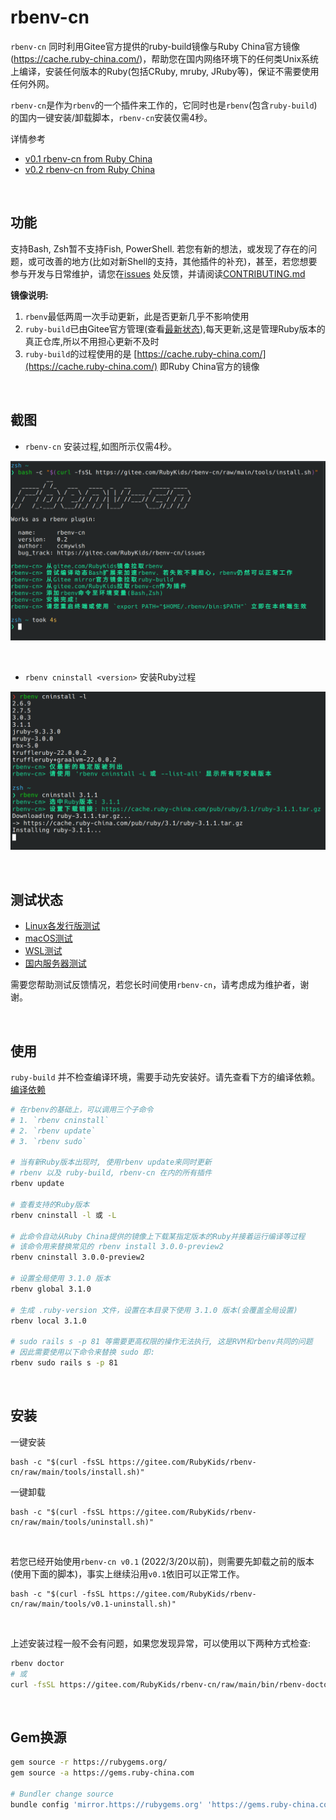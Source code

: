 # rbenv-cn

`rbenv-cn` 同时利用Gitee官方提供的ruby-build镜像与Ruby China官方镜像(https://cache.ruby-china.com/)，帮助您在国内网络环境下的任何类Unix系统上编译，安装任何版本的Ruby(包括CRuby, mruby, JRuby等)，保证不需要使用任何外网。

`rbenv-cn`是作为`rbenv`的一个插件来工作的，它同时也是`rbenv`(包含`ruby-build`)的国内一键安装/卸载脚本，`rbenv-cn`安装仅需4秒。


详情参考 
- [v0.1 rbenv-cn from Ruby China](https://ruby-china.org/topics/40693)
- [v0.2 rbenv-cn from Ruby China](https://ruby-china.org/topics/42239)

<br>

## 功能

支持Bash, Zsh暂不支持Fish, PowerShell. 若您有新的想法，或发现了存在的问题，或可改善的地方(比如对新Shell的支持，其他插件的补充)，甚至，若您想要参与开发与日常维护，请您在[issues](https://gitee.com/RubyKids/rbenv-cn/issues) 处反馈，并请阅读[CONTRIBUTING.md](./CONTRIBUTING.md)

**镜像说明:**

1. `rbenv`最低两周一次手动更新，此是否更新几乎不影响使用
2. `ruby-build`已由Gitee官方管理(查看[最新状态](https://gitee.com/mirrors/ruby-build)),每天更新,这是管理Ruby版本的真正仓库,所以不用担心更新不及时
3. `ruby-build`的过程使用的是 [https://cache.ruby-china.com/](https://cache.ruby-china.com/) 即Ruby China官方的镜像

<br>

## 截图

- `rbenv-cn` 安装过程,如图所示仅需4秒。

![`rbenv-cn` 安装过程](./images/install.png)

<br>

- `rbenv cninstall <version>` 安装Ruby过程

![`rbenv cninstall` 安装Ruby过程](./images/cninstall.png)

<br>

## 测试状态

- [Linux各发行版测试](https://gitee.com/RubyKids/rbenv-cn/issues/I4YNS9)
- [macOS测试](https://gitee.com/RubyKids/rbenv-cn/issues/I4YNSI)
- [WSL测试](https://gitee.com/RubyKids/rbenv-cn/issues/I4YNS1)
- [国内服务器测试](https://gitee.com/RubyKids/rbenv-cn/issues/I4YNSO)

需要您帮助测试反馈情况，若您长时间使用`rbenv-cn`，请考虑成为维护者，谢谢。

<br>

## 使用

`ruby-build` 并不检查编译环境，需要手动先安装好。请先查看下方的编译依赖。
[编译依赖](https://github.com/rbenv/ruby-build/wiki#suggested-build-environment)

```bash
# 在rbenv的基础上，可以调用三个子命令 
# 1. `rbenv cninstall` 
# 2. `rbenv update`
# 3. `rbenv sudo`

# 当有新Ruby版本出现时, 使用rbenv update来同时更新 
# rbenv 以及 ruby-build, rbenv-cn 在内的所有插件
rbenv update

# 查看支持的Ruby版本
rbenv cninstall -l 或 -L 

# 此命令自动从Ruby China提供的镜像上下载某指定版本的Ruby并接着运行编译等过程
# 该命令用来替换常见的 rbenv install 3.0.0-preview2
rbenv cninstall 3.0.0-preview2

# 设置全局使用 3.1.0 版本
rbenv global 3.1.0

# 生成 .ruby-version 文件，设置在本目录下使用 3.1.0 版本(会覆盖全局设置)
rbenv local 3.1.0

# sudo rails s -p 81 等需要更高权限的操作无法执行, 这是RVM和rbenv共同的问题
# 因此需要使用以下命令来替换 sudo 即:
rbenv sudo rails s -p 81

```

<br>

## 安装

一键安装
```shell
bash -c "$(curl -fsSL https://gitee.com/RubyKids/rbenv-cn/raw/main/tools/install.sh)"
```

一键卸载
```shell
bash -c "$(curl -fsSL https://gitee.com/RubyKids/rbenv-cn/raw/main/tools/uninstall.sh)"
```

<br>

若您已经开始使用`rbenv-cn v0.1` (2022/3/20以前)，则需要先卸载之前的版本(使用下面的脚本)，事实上继续沿用`v0.1`依旧可以正常工作。
```shell
bash -c "$(curl -fsSL https://gitee.com/RubyKids/rbenv-cn/raw/main/tools/v0.1-uninstall.sh)"
```

<br>

上述安装过程一般不会有问题，如果您发现异常，可以使用以下两种方式检查:
```bash
rbenv doctor 
# 或 
curl -fsSL https://gitee.com/RubyKids/rbenv-cn/raw/main/bin/rbenv-doctor | bash
```

<br>

## Gem换源
```bash
gem source -r https://rubygems.org/ 
gem source -a https://gems.ruby-china.com 

# Bundler change source
bundle config 'mirror.https://rubygems.org' 'https://gems.ruby-china.com' 
```

<br>
